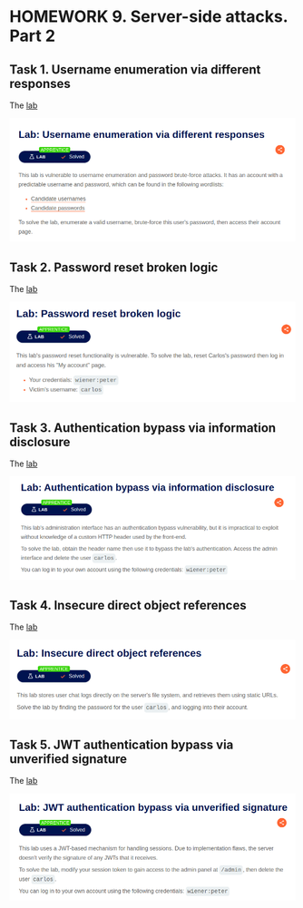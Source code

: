 # HOMEWORK 9. Server-side attacks. Part 2

## Task 1. Username enumeration via different responses

The [lab](https://portswigger.net/web-security/authentication/password-based/lab-username-enumeration-via-different-responses)

![lab1](lab1.png)

## Task 2. Password reset broken logic

The [lab](https://portswigger.net/web-security/authentication/other-mechanisms/lab-password-reset-broken-logic)

![lab2](lab2.png)

## Task 3. Authentication bypass via information disclosure

The [lab](https://portswigger.net/web-security/information-disclosure/exploiting/lab-infoleak-authentication-bypass)

![lab3](lab3.png)

## Task 4. Insecure direct object references

The [lab](https://portswigger.net/web-security/access-control/lab-insecure-direct-object-references)

![lab](lab4.png)

## Task 5. JWT authentication bypass via unverified signature

The [lab](https://portswigger.net/web-security/jwt/lab-jwt-authentication-bypass-via-unverified-signature)

![lab5](lab5.png)
